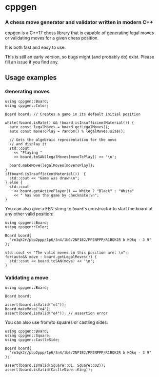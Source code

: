 # cppgen

### A chess move generator and validator written in modern C++

cppgen is a C++17 chess library that is capable of generating legal moves or validating moves for a given chess position.

It is both fast and easy to use.

This is still an early version, so bugs might (and probably do) exist. Please fill an issue if you find any.

## Usage examples

### Generating moves

```
using cppgen::Board;
using cppgen::Color;

Board board; // Creates a game in its default initial position

while(!board.isMate() && !board.isInsufficientMaterial()) {
  auto const legalMoves = board.getLegalMoves();
  auto const moveToPlay = random() % legalMoves.size();
  
  // Gets the algebraic representation for the move
  // and display it
  std::cout 
    << "Playing " 
    << board.toSAN(legalMoves[moveToPlay]) << '\n';

  board.makeMove(legalMoves[moveToPlay]);
}
if(board.isInsufficientMaterial())  {
  std::cout << "Game was drawn\n";
} else {
  std::cout 
    << board.getActivePlayer() == White ? "Black" : "White" 
    << " has won the game by checkmate!\n";
}

```

You can also give a FEN string to `Board`'s constructor to start the board at any other valid position:

```
using cppgen::Board;
using cppgen::Color;

Board board{
  "rn1qk2r/pbp2ppp/1p6/3n4/1b6/2NP1B2/PP2NPPP/R1BQK2R b KQkq - 3 9"
};

std::cout << "The valid moves in this position are: \n";
for(auto&& move : board.getLegalMoves()) {
  std::cout << board.toSAN(move) << '\n';
}
```

### Validating a move


```
using cppgen::Board;

Board board;

assert(board.isValid("e4"));
board.makeMoke("e4");
assert(board.isValid("e4")); // assertion error

```

You can also use from/to squares or castling sides:

```
using cppgen::Board;
using cppgen::Square;
using cppgen::CastleSide;

Board board{
  "rn1qk2r/pbp2ppp/1p6/3n4/1b6/2NP1B2/PP2NPPP/R1BQK2R b KQkq - 3 9"
};

assert(board.isValid(Square::D1, Square::D2));
assert(board.isValid(CastleSide::King));

```




